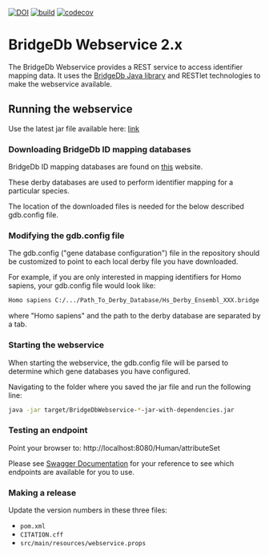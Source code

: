 [![DOI](https://zenodo.org/badge/546656929.svg)](https://zenodo.org/badge/latestdoi/546656929)
[![build](https://github.com/bridgedb/BridgeDbWebservice/actions/workflows/build.yml/badge.svg)](https://github.com/bridgedb/BridgeDbWebservice/actions/workflows/build.yml)
[![codecov](https://codecov.io/gh/bridgedb/BridgeDbWebservice/branch/main/graph/badge.svg?token=E1NGWVWL04)](https://codecov.io/gh/bridgedb/BridgeDbWebservice)

# BridgeDb Webservice 2.x

The BridgeDb Webservice provides a REST service to access identifier mapping data. It uses the [BridgeDb Java library](https://github.com/bridgedb/bridgedb) and RESTlet technologies to make the webservice available. 

## Running the webservice

Use the latest jar file available here: [link](https://github.com/bridgedb/BridgeDbWebservice/releases/download/2.1.2/BridgeDbWebservice-2.1.2-jar-with-dependencies.jar)

### Downloading BridgeDb ID mapping databases

BridgeDb ID mapping databases are found on [this](https://bridgedb.github.io/data/gene_database/) website. 

These derby databases are used to perform identifier mapping for a particular species.

The location of the downloaded files is needed for the below described gdb.config file.

### Modifying the gdb.config file

The gdb.config ("gene database configuration") file in the repository should be customized to point to each local derby file you have downloaded. 

For example, if you are only interested in mapping identifiers for Homo sapiens, your gdb.config file would look like:

```bash
Homo sapiens C:/.../Path_To_Derby_Database/Hs_Derby_Ensembl_XXX.bridge
```

where "Homo sapiens" and the path to the derby database are separated by a tab.
 

### Starting the webservice

When starting the webservice, the gdb.config file will be parsed to determine which gene databases you have configured.

Navigating to the folder where you saved the jar file and run the following line:

```bash
java -jar target/BridgeDbWebservice-*-jar-with-dependencies.jar
```

### Testing an endpoint

Point your browser to: http://localhost:8080/Human/attributeSet

Please see [Swagger Documentation](https://bridgedb.github.io/swagger/#/Identifiers%20(Genes%2C%20proteins%2C%20metabolites%2C%20interactions)/get__organism__properties) for your reference to see which endpoints are available for you to use.

### Making a release

Update the version numbers in these three files:

- `pom.xml`
- `CITATION.cff`
- `src/main/resources/webservice.props`


